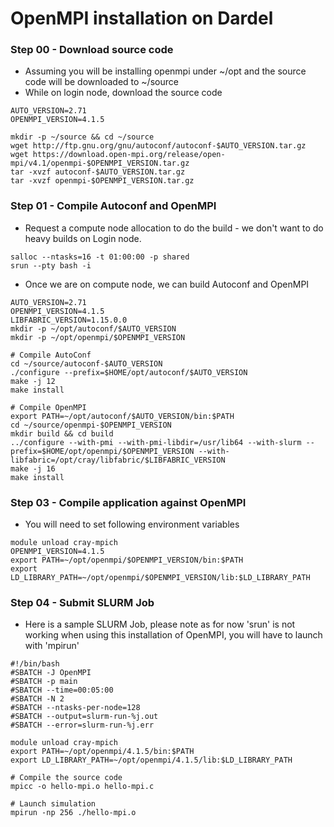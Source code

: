 # OpenMPI installation on Dardel

### Step 00 - Download source code

- Assuming you will be installing openmpi under ~/opt and the source code will be downloaded to ~/source
- While on login node, download the source code

```
AUTO_VERSION=2.71
OPENMPI_VERSION=4.1.5

mkdir -p ~/source && cd ~/source
wget http://ftp.gnu.org/gnu/autoconf/autoconf-$AUTO_VERSION.tar.gz
wget https://download.open-mpi.org/release/open-mpi/v4.1/openmpi-$OPENMPI_VERSION.tar.gz
tar -xvzf autoconf-$AUTO_VERSION.tar.gz
tar -xvzf openmpi-$OPENMPI_VERSION.tar.gz
```
### Step 01 - Compile Autoconf and OpenMPI
- Request a compute node allocation to do the build - we don't want to do heavy builds on Login node.
```
salloc --ntasks=16 -t 01:00:00 -p shared
srun --pty bash -i
```
- Once we are on compute node, we can build Autoconf and OpenMPI
```
AUTO_VERSION=2.71
OPENMPI_VERSION=4.1.5
LIBFABRIC_VERSION=1.15.0.0
mkdir -p ~/opt/autoconf/$AUTO_VERSION
mkdir -p ~/opt/openmpi/$OPENMPI_VERSION

# Compile AutoConf
cd ~/source/autoconf-$AUTO_VERSION
./configure --prefix=$HOME/opt/autoconf/$AUTO_VERSION
make -j 12
make install

# Compile OpenMPI
export PATH=~/opt/autoconf/$AUTO_VERSION/bin:$PATH
cd ~/source/openmpi-$OPENMPI_VERSION
mkdir build && cd build
../configure --with-pmi --with-pmi-libdir=/usr/lib64 --with-slurm --prefix=$HOME/opt/openmpi/$OPENMPI_VERSION --with-libfabric=/opt/cray/libfabric/$LIBFABRIC_VERSION
make -j 16
make install
```

### Step 03 - Compile application against OpenMPI
- You will need to set following environment variables
```
module unload cray-mpich
OPENMPI_VERSION=4.1.5
export PATH=~/opt/openmpi/$OPENMPI_VERSION/bin:$PATH
export LD_LIBRARY_PATH=~/opt/openmpi/$OPENMPI_VERSION/lib:$LD_LIBRARY_PATH
```

### Step 04 - Submit SLURM Job

- Here is a sample SLURM Job, please note as for now 'srun' is not working when using this installation of OpenMPI, you will have to launch with 'mpirun'

```
#!/bin/bash
#SBATCH -J OpenMPI
#SBATCH -p main
#SBATCH --time=00:05:00
#SBATCH -N 2
#SBATCH --ntasks-per-node=128
#SBATCH --output=slurm-run-%j.out
#SBATCH --error=slurm-run-%j.err

module unload cray-mpich
export PATH=~/opt/openmpi/4.1.5/bin:$PATH
export LD_LIBRARY_PATH=~/opt/openmpi/4.1.5/lib:$LD_LIBRARY_PATH

# Compile the source code
mpicc -o hello-mpi.o hello-mpi.c

# Launch simulation
mpirun -np 256 ./hello-mpi.o
```
